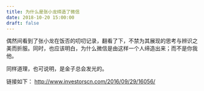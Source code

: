 ```yaml
---
title: 为什么是张小龙缔造了微信
date: 2018-10-20 15:00:00
draft: false
---
```


偶然间看到了张小龙在饭否的叨叨记录，翻看了下，不禁为其展现的思考与辨识之美而折服。同时，也应该明白，为什么微信是由这样一个人缔造出来；而不是你我他。

同样道理，也可说明，是金子总会发光的。

链接如下：
http://www.investorscn.com/2016/09/29/16056/

